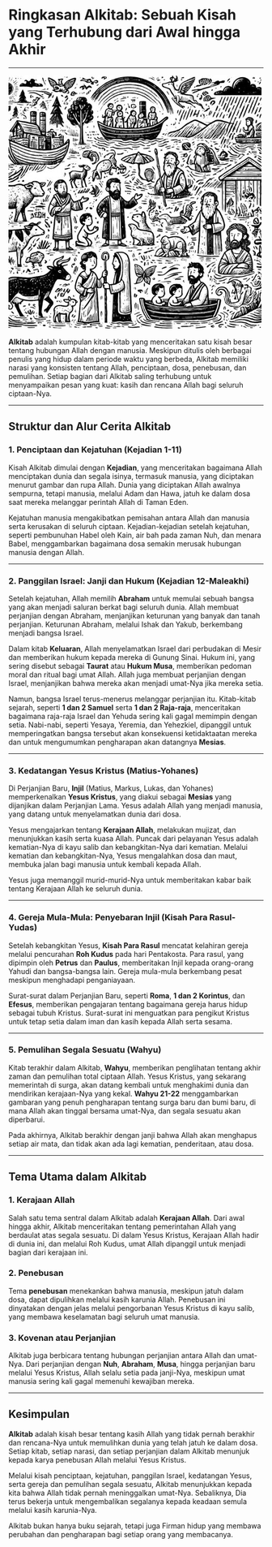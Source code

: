 # Ringkasan Alkitab: Sebuah Kisah yang Terhubung dari Awal hingga Akhir

---

![Ilustrasi Ringkasan Alkitab: Sebuah Kisah dari Penciptaan hingga Penebusan](img/ringkasan_alkitab.jpg)

**Alkitab** adalah kumpulan kitab-kitab yang menceritakan satu kisah besar tentang hubungan Allah dengan manusia. Meskipun ditulis oleh berbagai penulis yang hidup dalam periode waktu yang berbeda, Alkitab memiliki narasi yang konsisten tentang Allah, penciptaan, dosa, penebusan, dan pemulihan. Setiap bagian dari Alkitab saling terhubung untuk menyampaikan pesan yang kuat: kasih dan rencana Allah bagi seluruh ciptaan-Nya.

---

## Struktur dan Alur Cerita Alkitab

### 1. Penciptaan dan Kejatuhan (Kejadian 1-11)

Kisah Alkitab dimulai dengan **Kejadian**, yang menceritakan bagaimana Allah menciptakan dunia dan segala isinya, termasuk manusia, yang diciptakan menurut gambar dan rupa Allah. Dunia yang diciptakan Allah awalnya sempurna, tetapi manusia, melalui Adam dan Hawa, jatuh ke dalam dosa saat mereka melanggar perintah Allah di Taman Eden.

Kejatuhan manusia mengakibatkan pemisahan antara Allah dan manusia serta kerusakan di seluruh ciptaan. Kejadian-kejadian setelah kejatuhan, seperti pembunuhan Habel oleh Kain, air bah pada zaman Nuh, dan menara Babel, menggambarkan bagaimana dosa semakin merusak hubungan manusia dengan Allah.

---

### 2. Panggilan Israel: Janji dan Hukum (Kejadian 12-Maleakhi)

Setelah kejatuhan, Allah memilih **Abraham** untuk memulai sebuah bangsa yang akan menjadi saluran berkat bagi seluruh dunia. Allah membuat perjanjian dengan Abraham, menjanjikan keturunan yang banyak dan tanah perjanjian. Keturunan Abraham, melalui Ishak dan Yakub, berkembang menjadi bangsa Israel.

Dalam kitab **Keluaran**, Allah menyelamatkan Israel dari perbudakan di Mesir dan memberikan hukum kepada mereka di Gunung Sinai. Hukum ini, yang sering disebut sebagai **Taurat** atau **Hukum Musa**, memberikan pedoman moral dan ritual bagi umat Allah. Allah juga membuat perjanjian dengan Israel, menjanjikan bahwa mereka akan menjadi umat-Nya jika mereka setia.

Namun, bangsa Israel terus-menerus melanggar perjanjian itu. Kitab-kitab sejarah, seperti **1 dan 2 Samuel** serta **1 dan 2 Raja-raja**, menceritakan bagaimana raja-raja Israel dan Yehuda sering kali gagal memimpin dengan setia. Nabi-nabi, seperti Yesaya, Yeremia, dan Yehezkiel, dipanggil untuk memperingatkan bangsa tersebut akan konsekuensi ketidaktaatan mereka dan untuk mengumumkan pengharapan akan datangnya **Mesias**.

---

### 3. Kedatangan Yesus Kristus (Matius-Yohanes)

Di Perjanjian Baru, **Injil** (Matius, Markus, Lukas, dan Yohanes) memperkenalkan **Yesus Kristus**, yang diakui sebagai **Mesias** yang dijanjikan dalam Perjanjian Lama. Yesus adalah Allah yang menjadi manusia, yang datang untuk menyelamatkan dunia dari dosa. 

Yesus mengajarkan tentang **Kerajaan Allah**, melakukan mujizat, dan menunjukkan kasih serta kuasa Allah. Puncak dari pelayanan Yesus adalah kematian-Nya di kayu salib dan kebangkitan-Nya dari kematian. Melalui kematian dan kebangkitan-Nya, Yesus mengalahkan dosa dan maut, membuka jalan bagi manusia untuk kembali kepada Allah.

Yesus juga memanggil murid-murid-Nya untuk memberitakan kabar baik tentang Kerajaan Allah ke seluruh dunia.

---

### 4. Gereja Mula-Mula: Penyebaran Injil (Kisah Para Rasul-Yudas)

Setelah kebangkitan Yesus, **Kisah Para Rasul** mencatat kelahiran gereja melalui pencurahan **Roh Kudus** pada hari Pentakosta. Para rasul, yang dipimpin oleh **Petrus** dan **Paulus**, memberitakan Injil kepada orang-orang Yahudi dan bangsa-bangsa lain. Gereja mula-mula berkembang pesat meskipun menghadapi penganiayaan.

Surat-surat dalam Perjanjian Baru, seperti **Roma**, **1 dan 2 Korintus**, dan **Efesus**, memberikan pengajaran tentang bagaimana gereja harus hidup sebagai tubuh Kristus. Surat-surat ini menguatkan para pengikut Kristus untuk tetap setia dalam iman dan kasih kepada Allah serta sesama.

---

### 5. Pemulihan Segala Sesuatu (Wahyu)

Kitab terakhir dalam Alkitab, **Wahyu**, memberikan penglihatan tentang akhir zaman dan pemulihan total ciptaan Allah. Yesus Kristus, yang sekarang memerintah di surga, akan datang kembali untuk menghakimi dunia dan mendirikan kerajaan-Nya yang kekal. **Wahyu 21-22** menggambarkan gambaran yang penuh pengharapan tentang surga baru dan bumi baru, di mana Allah akan tinggal bersama umat-Nya, dan segala sesuatu akan diperbarui.

Pada akhirnya, Alkitab berakhir dengan janji bahwa Allah akan menghapus setiap air mata, dan tidak akan ada lagi kematian, penderitaan, atau dosa.

---

## Tema Utama dalam Alkitab

### 1. Kerajaan Allah

Salah satu tema sentral dalam Alkitab adalah **Kerajaan Allah**. Dari awal hingga akhir, Alkitab menceritakan tentang pemerintahan Allah yang berdaulat atas segala sesuatu. Di dalam Yesus Kristus, Kerajaan Allah hadir di dunia ini, dan melalui Roh Kudus, umat Allah dipanggil untuk menjadi bagian dari kerajaan ini.

### 2. Penebusan

Tema **penebusan** menekankan bahwa manusia, meskipun jatuh dalam dosa, dapat dipulihkan melalui kasih karunia Allah. Penebusan ini dinyatakan dengan jelas melalui pengorbanan Yesus Kristus di kayu salib, yang membawa keselamatan bagi seluruh umat manusia.

### 3. Kovenan atau Perjanjian

Alkitab juga berbicara tentang hubungan perjanjian antara Allah dan umat-Nya. Dari perjanjian dengan **Nuh**, **Abraham**, **Musa**, hingga perjanjian baru melalui Yesus Kristus, Allah selalu setia pada janji-Nya, meskipun umat manusia sering kali gagal memenuhi kewajiban mereka.

---

## Kesimpulan

**Alkitab** adalah kisah besar tentang kasih Allah yang tidak pernah berakhir dan rencana-Nya untuk memulihkan dunia yang telah jatuh ke dalam dosa. Setiap kitab, setiap narasi, dan setiap perjanjian dalam Alkitab menunjuk kepada karya penebusan Allah melalui Yesus Kristus.

Melalui kisah penciptaan, kejatuhan, panggilan Israel, kedatangan Yesus, serta gereja dan pemulihan segala sesuatu, Alkitab menunjukkan kepada kita bahwa Allah tidak pernah meninggalkan umat-Nya. Sebaliknya, Dia terus bekerja untuk mengembalikan segalanya kepada keadaan semula melalui kasih karunia-Nya.

Alkitab bukan hanya buku sejarah, tetapi juga Firman hidup yang membawa perubahan dan pengharapan bagi setiap orang yang membacanya.